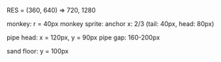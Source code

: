 RES = (360, 640) => 720, 1280

monkey: r = 40px
monkey sprite: anchor x: 2/3 (tail: 40px, head: 80px)

pipe head: x = 120px, y = 90px
pipe gap: 160-200px

sand floor: y = 100px
